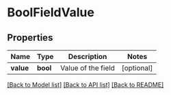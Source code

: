 # BoolFieldValue

## Properties
Name | Type | Description | Notes
------------ | ------------- | ------------- | -------------
**value** | **bool** | Value of the field | [optional] 

[[Back to Model list]](../README.md#documentation-for-models) [[Back to API list]](../README.md#documentation-for-api-endpoints) [[Back to README]](../README.md)

